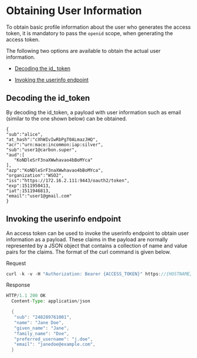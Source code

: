 # Obtaining User Information

To obtain basic profile information about the user who generates the access token, it is mandatory to pass the `openid` scope,
when generating the access token.

The following two options are available to obtain the actual user information.

  -   [Decoding the id_ token](#decoding-the-id_token) 

  -   [Invoking the userinfo endpoint](#invoking-the-userinfo-endpoint)


## Decoding the id_token

By decoding the id_token, a payload with user information such as email (similar to the one shown below) can be obtained.


    
    { 
    "sub":"alice",
    "at_hash":"cXhWIvIwRbPgT0ALmazJHQ",
    "acr":"urn:mace:incommon:iap:silver",
    "sub":"user1@carbon.super",
    "aud":[
       "KoNDleSrF3naXWwhavao4bBoMYca"
    ],
    "azp":"KoNDleSrF3naXWwhavao4bBoMYca",
    "organization":"WSO2",
    "iss":"https://172.16.2.111:9443/oauth2/token",
    "exp":1511950413,
    "iat":1511946813,
    "email":"user1@gmail.com"
    }
    

## Invoking the userinfo endpoint

An access token can be used to invoke the userinfo endpoint to obtain user information as a payload. These claims in the
payload are normally represented by a JSON object that contains a collection of name and value pairs for the claims.
The format of the curl command is given below.

Request

``` java
curl -k -v -H "Authorization: Bearer {ACCESS_TOKEN}" https://{HOSTNAME}:{PORT}/userinfo
```
 
 Response
 
``` java
HTTP/1.1 200 OK
  Content-Type: application/json

  {
   "sub": "248289761001",
   "name": "Jane Doe",
   "given_name": "Jane",
   "family_name": "Doe",
   "preferred_username": "j.doe",
   "email": "janedoe@example.com",
  }
```
